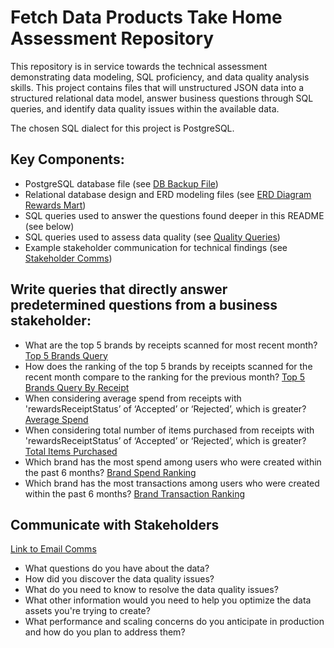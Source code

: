 # Fetch Data Products Take Home Assessment Repository
This repository is in service towards the technical assessment demonstrating data modeling, SQL proficiency, and data quality analysis skills. 
This project contains files that will unstructured JSON data into a structured relational data model, answer business questions through SQL queries, 
and identify data quality issues within the available data.

The chosen SQL dialect for this project is PostgreSQL.

## Key Components:
* PostgreSQL database file (see [DB Backup File](01_postgres_file/fetch_rewards_db_full.sql.gz))
* Relational database design and ERD modeling files (see [ERD Diagram Rewards Mart](02_erd_diagrams/Fetch_ERD.pdf.png))
* SQL queries used to answer the questions found deeper in this README (see below)
* SQL queries used to assess data quality (see [Quality Queries](03_data_quality/00_quality.md))
* Example stakeholder communication for technical findings (see [Stakeholder Comms](04_stakeholder_comms/stakeholder.md))

## Write queries that directly answer predetermined questions from a business stakeholder:
* What are the top 5 brands by receipts scanned for most recent month? [Top 5 Brands Query](/05_queries/00_top_5_by_receipts.md)
* How does the ranking of the top 5 brands by receipts scanned for the recent month compare to the ranking for the previous month? [Top 5 Brands Query By Receipt](/05_queries/01_top_5_brand_rank.md)
* When considering average spend from receipts with 'rewardsReceiptStatus’ of ‘Accepted’ or ‘Rejected’, which is greater? [Average Spend](/05_queries/02_average_spend.md)
* When considering total number of items purchased from receipts with 'rewardsReceiptStatus’ of ‘Accepted’ or ‘Rejected’, which is greater? [Total Items Purchased](/05_queries/03_total_items_purchased.md)
* Which brand has the most spend among users who were created within the past 6 months? [Brand Spend Ranking](/05_queries/04_brand_by_spend.md)
* Which brand has the most transactions among users who were created within the past 6 months? [Brand Transaction Ranking](/05_queries/05_top_brand_by_transaction.md)
  
## Communicate with Stakeholders
[Link to Email Comms](/04_stakeholder_comms/stakeholder.md)
* What questions do you have about the data?
* How did you discover the data quality issues?
* What do you need to know to resolve the data quality issues?
* What other information would you need to help you optimize the data assets you're trying to create?
* What performance and scaling concerns do you anticipate in production and how do you plan to address them?
